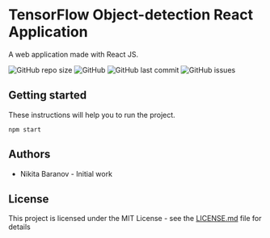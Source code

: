 # TensorFlow Object-detection React Application

A web application made with React JS.

![GitHub repo size](https://img.shields.io/github/repo-size/nikmace/object-detection)
![GitHub](https://img.shields.io/github/license/nikmace/object-detection?color=brightgreen)
![GitHub last commit](https://img.shields.io/github/last-commit/nikmace/object-detection?color=yellow&logo=JavaScript)
![GitHub issues](https://img.shields.io/github/issues/nikmace/object-detection?color=important&logo=Visual%20Studio)

## Getting started
These instructions will help you to run the project. 
```
npm start
```

## Authors
- Nikita Baranov - Initial work

## License
This project is licensed under the MIT License - see the [LICENSE.md](https://github.com/nikmace/teslasteel/blob/master/LICENSE) file for details

